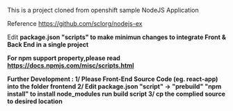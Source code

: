 This is a project cloned from openshift sample NodeJS Application 

Reference https://github.com/sclorg/nodejs-ex

Edit <b>package.json<b> "scripts" to make minimun changes to integrate Front & Back End in a single project

For npm support property,please read
https://docs.npmjs.com/misc/scripts.html


Further Development :
1/ Please Front-End Source Code (eg. react-app) into the folder frontend
2/ Edit package.json "script" -> "prebuild" 
    "npm install" to install node_modules
    run build script
3/ cp the complied source to desired location





